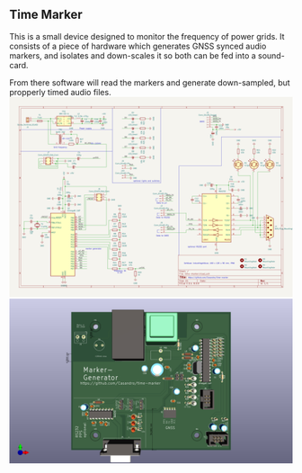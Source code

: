 ## Time Marker

This is a small device designed to monitor the frequency of power grids.
It consists of a piece of hardware which generates GNSS synced audio markers, and isolates and down-scales it so both can be fed into a sound-card.

From there software will read the markers and generate down-sampled, but propperly timed audio files.
![schematics](images/schematics.png)
![board](images/board.png)
